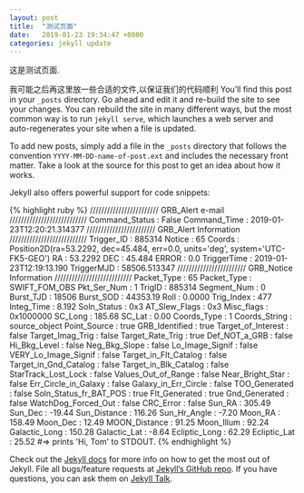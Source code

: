 ```yaml
---
layout: post
title:  "测试页面"
date:   2019-01-23 19:34:47 +0800
categories: jekyll update
---
```

这是测试页面.

我可能之后再这里放一些合适的文件,以保证我们的代码顺利
You’ll find this post in your `_posts` directory. Go ahead and edit it and re-build the site to see your changes. You can rebuild the site in many different ways, but the most common way is to run `jekyll serve`, which launches a web server and auto-regenerates your site when a file is updated.

To add new posts, simply add a file in the `_posts` directory that follows the convention `YYYY-MM-DD-name-of-post.ext` and includes the necessary front matter. Take a look at the source for this post to get an idea about how it works.

Jekyll also offers powerful support for code snippets:

{% highlight ruby %}
//////////////////////// GRB_Alert e-mail  ///////////////////////////
Command_Status       : False 
Command_Time         : 2019-01-23T12:20:21.314377 
//////////////////////// GRB_Alert Information  ///////////////////////////
Trigger_ID           : 885314 
Notice               : 65 
Coords               : Position2D(ra=53.2292, dec=45.484, err=0.0, units='deg', system='UTC-FK5-GEO') 
RA                   : 53.2292 
DEC                  : 45.484 
ERROR                : 0.0 
TriggerTime          : 2019-01-23T12:19:13.190 
TriggerMJD           : 58506.513347 
//////////////////////// GRB_Notice Information  ///////////////////////////
Packet_Type          : 65 
Packet_Type          : SWIFT_FOM_OBS 
Pkt_Ser_Num          : 1 
TrigID               : 885314 
Segment_Num          : 0 
Burst_TJD            : 18506 
Burst_SOD            : 44353.19 
Roll                 : 0.0000 
Trig_Index           : 477 
Integ_Time           : 8.192 
Soln_Status          : 0x3 
AT_Slew_Flags        : 0x3 
Misc_flags           : 0x1000000 
SC_Long              : 185.68 
SC_Lat               : 0.00 
Coords_Type          : 1 
Coords_String        : source_object 
Point_Source         : true 
GRB_Identified       : true 
Target_of_Interest   : false 
Target_Imag_Trig     : false 
Target_Rate_Trig     : true 
Def_NOT_a_GRB        : false 
Hi_Bkg_Level         : false 
Neg_Bkg_Slope        : false 
Lo_Image_Signif      : false 
VERY_Lo_Image_Signif : false 
Target_in_Flt_Catalog : false 
Target_in_Gnd_Catalog : false 
Target_in_Blk_Catalog : false 
StarTrack_Lost_Lock  : false 
Values_Out_of_Range  : false 
Near_Bright_Star     : false 
Err_Circle_in_Galaxy : false 
Galaxy_in_Err_Circle : false 
TOO_Generated        : false 
Soln_Status_fr_BAT_POS : true 
Flt_Generated        : true 
Gnd_Generated        : false 
WatchDog_Forced_Out  : false 
CRC_Error            : false 
Sun_RA               : 305.49 
Sun_Dec              : -19.44 
Sun_Distance         : 116.26 
Sun_Hr_Angle         : -7.20 
Moon_RA              : 158.49 
Moon_Dec             : 12.49 
MOON_Distance        : 91.25 
Moon_Illum           : 92.24 
Galactic_Long        : 150.28 
Galactic_Lat         : -8.64 
Ecliptic_Long        : 62.29 
Ecliptic_Lat         : 25.52 
#=> prints 'Hi, Tom' to STDOUT.
{% endhighlight %}

Check out the [Jekyll docs][jekyll-docs] for more info on how to get the most out of Jekyll. File all bugs/feature requests at [Jekyll’s GitHub repo][jekyll-gh]. If you have questions, you can ask them on [Jekyll Talk][jekyll-talk].

[jekyll-docs]: https://jekyllrb.com/docs/home
[jekyll-gh]:   https://github.com/jekyll/jekyll
[jekyll-talk]: https://talk.jekyllrb.com/
